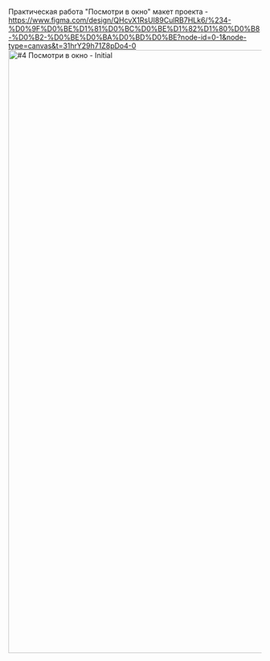 Практическая работа "Посмотри в окно"
макет проекта - https://www.figma.com/design/QHcvX1RsUI89CulRB7HLk6/%234-%D0%9F%D0%BE%D1%81%D0%BC%D0%BE%D1%82%D1%80%D0%B8-%D0%B2-%D0%BE%D0%BA%D0%BD%D0%BE?node-id=0-1&node-type=canvas&t=31hrY29h71Z8pDo4-0
<img width="1200" alt="#4 Посмотри в окно - Initial" src="https://github.com/user-attachments/assets/3cecf1bc-ddec-4ee6-b6ea-4e10eab33b08">
